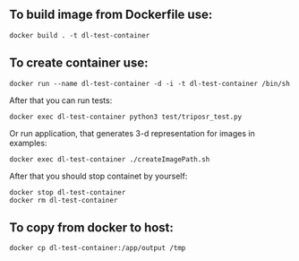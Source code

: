 ## To build image from Dockerfile use:
```
docker build . -t dl-test-container
```

## To create container use:
```
docker run --name dl-test-container -d -i -t dl-test-container /bin/sh
```
After that you can run tests:

```
docker exec dl-test-container python3 test/triposr_test.py
```

Or run application, that generates 3-d representation for images in examples:
```
docker exec dl-test-container ./createImagePath.sh
```

After that you should stop containet by yourself:
```
docker stop dl-test-container
docker rm dl-test-container
```

## To copy from docker to host:
```
docker cp dl-test-container:/app/output /tmp
```